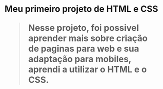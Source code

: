 <h1> Meu primeiro projeto de HTML e CSS

> Nesse projeto, foi possivel aprender mais sobre criação de paginas para web e sua adaptação para mobiles, aprendi a utilizar o HTML e o CSS.

